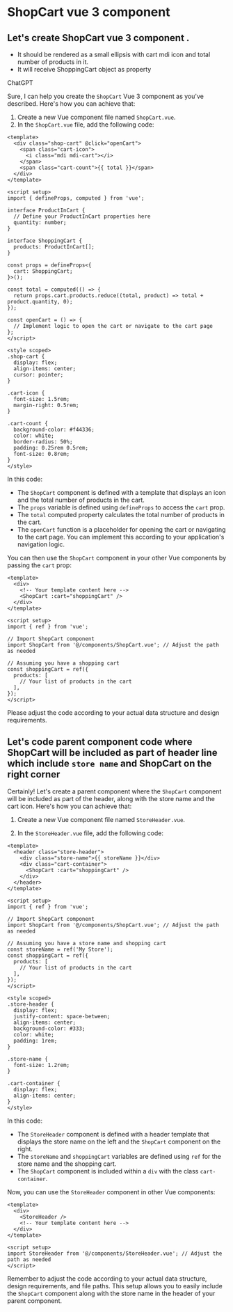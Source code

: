 # ShopCart vue 3 component

## Let's create ShopCart vue 3 component . 
- It should be rendered as a small ellipsis with cart mdi icon and total number of products in it. 
- It will receive ShoppingCart object as property

ChatGPT

Sure, I can help you create the `ShopCart` Vue 3 component as you've described. Here's how you can achieve that:

1. Create a new Vue component file named `ShopCart.vue`.
2. In the `ShopCart.vue` file, add the following code:
    

```vue
<template>
  <div class="shop-cart" @click="openCart">
    <span class="cart-icon">
      <i class="mdi mdi-cart"></i>
    </span>
    <span class="cart-count">{{ total }}</span>
  </div>
</template>

<script setup>
import { defineProps, computed } from 'vue';

interface ProductInCart {
  // Define your ProductInCart properties here
  quantity: number;
}

interface ShoppingCart {
  products: ProductInCart[];
}

const props = defineProps<{
  cart: ShoppingCart;
}>();

const total = computed(() => {
  return props.cart.products.reduce((total, product) => total + product.quantity, 0);
});

const openCart = () => {
  // Implement logic to open the cart or navigate to the cart page
};
</script>

<style scoped>
.shop-cart {
  display: flex;
  align-items: center;
  cursor: pointer;
}

.cart-icon {
  font-size: 1.5rem;
  margin-right: 0.5rem;
}

.cart-count {
  background-color: #f44336;
  color: white;
  border-radius: 50%;
  padding: 0.25rem 0.5rem;
  font-size: 0.8rem;
}
</style>

```

In this code:

- The `ShopCart` component is defined with a template that displays an icon and the total number of products in the cart.
- The `props` variable is defined using `defineProps` to access the `cart` prop.
- The `total` computed property calculates the total number of products in the cart.
- The `openCart` function is a placeholder for opening the cart or navigating to the cart page. You can implement this according to your application's navigation logic.

You can then use the `ShopCart` component in your other Vue components by passing the `cart` prop:

```vue
<template>
  <div>
    <!-- Your template content here -->
    <ShopCart :cart="shoppingCart" />
  </div>
</template>

<script setup>
import { ref } from 'vue';

// Import ShopCart component
import ShopCart from '@/components/ShopCart.vue'; // Adjust the path as needed

// Assuming you have a shopping cart
const shoppingCart = ref({
  products: [
    // Your list of products in the cart
  ],
});
</script>

```

Please adjust the code according to your actual data structure and design requirements.

## Let's code parent component code where ShopCart will be included as part of header line which include `store name` and ShopCart on the right corner

Certainly! Let's create a parent component where the `ShopCart` component will be included as part of the header, along with the store name and the cart icon. Here's how you can achieve that:

1. Create a new Vue component file named `StoreHeader.vue`.
    
2. In the `StoreHeader.vue` file, add the following code:
    

```vue
<template>
  <header class="store-header">
    <div class="store-name">{{ storeName }}</div>
    <div class="cart-container">
      <ShopCart :cart="shoppingCart" />
    </div>
  </header>
</template>

<script setup>
import { ref } from 'vue';

// Import ShopCart component
import ShopCart from '@/components/ShopCart.vue'; // Adjust the path as needed

// Assuming you have a store name and shopping cart
const storeName = ref('My Store');
const shoppingCart = ref({
  products: [
    // Your list of products in the cart
  ],
});
</script>

<style scoped>
.store-header {
  display: flex;
  justify-content: space-between;
  align-items: center;
  background-color: #333;
  color: white;
  padding: 1rem;
}

.store-name {
  font-size: 1.2rem;
}

.cart-container {
  display: flex;
  align-items: center;
}
</style>

```

In this code:

- The `StoreHeader` component is defined with a header template that displays the store name on the left and the `ShopCart` component on the right.
- The `storeName` and `shoppingCart` variables are defined using `ref` for the store name and the shopping cart.
- The `ShopCart` component is included within a `div` with the class `cart-container`.

Now, you can use the `StoreHeader` component in other Vue components:

```vue
<template>
  <div>
    <StoreHeader />
    <!-- Your template content here -->
  </div>
</template>

<script setup>
import StoreHeader from '@/components/StoreHeader.vue'; // Adjust the path as needed
</script>
```

Remember to adjust the code according to your actual data structure, design requirements, and file paths. This setup allows you to easily include the `ShopCart` component along with the store name in the header of your parent component.